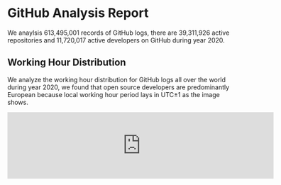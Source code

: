 # GitHub Analysis Report

We anaylsis 613,495,001 records of GitHub logs, there are 39,311,926 active repositories and 11,720,017 active developers on GitHub during year 2020.

## Working Hour Distribution

We analyze the working hour distribution for GitHub logs all over the world during year 2020, we found that open source developers are predominantly European because local working hour period lays in UTC±1 as the image shows.

<embed src="http://gar2020.opensource-service.cn/svgrenderer/github/X-lab2017/github-analysis-report?path=sqls/working-hour-distribution/image.svg&data=[2,2,3,3,2,3,5,6,7,7,7,7,7,9,10,10,9,9,8,8,7,6,5,4,3,4,4,3,3,3,5,6,7,7,7,6,8,9,10,10,9,9,8,8,7,7,5,4,4,4,4,4,3,3,5,6,7,8,7,7,7,9,10,10,9,9,8,8,7,6,5,4,3,3,4,3,2,3,5,6,7,8,7,7,7,9,10,10,10,9,8,8,7,6,4,4,3,3,4,4,3,3,5,6,7,7,6,6,6,8,9,9,9,8,6,6,6,6,4,3,2,2,2,1,1,1,1,2,2,2,2,2,3,4,4,5,4,4,4,3,3,2,2,1,1,1,1,1,1,1,1,1,2,2,2,3,3,4,5,5,4,4,4,4,3,3,2,1]&lang=en" style="width:600" />
